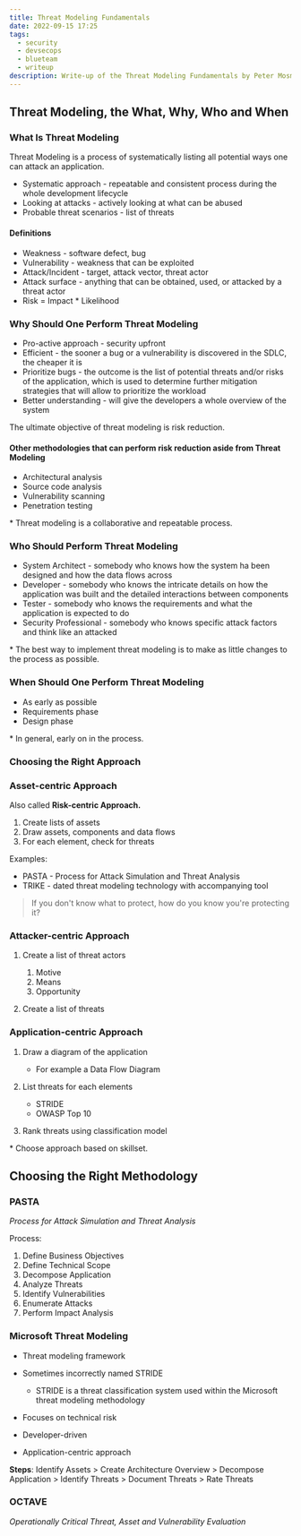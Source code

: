 ```yaml
---
title: Threat Modeling Fundamentals
date: 2022-09-15 17:25
tags:
  - security
  - devsecops
  - blueteam
  - writeup
description: Write-up of the Threat Modeling Fundamentals by Peter Mosmans
---
```

## Threat Modeling, the What, Why, Who and When

### W﻿hat Is Threat Modeling

Threat Modeling is a process of systematically listing all potential ways one can attack an application.

* Systematic approach - repeatable and consistent process during the whole development lifecycle
* Looking at attacks - actively looking at what can be abused
* Probable threat scenarios - list of threats

#### Definitions

* Weakness - software defect, bug
* Vulnerability - weakness that can be exploited
* Attack/Incident - target, attack vector, threat actor
* A﻿ttack surface - anything that can be obtained, used, or attacked by a threat actor
* Risk = Impact * Likelihood

### W﻿hy Should One Perform Threat Modeling

* P﻿ro-active approach - security upfront
* E﻿fficient - the sooner a bug or a vulnerability is discovered in the SDLC, the cheaper it is
* P﻿rioritize bugs - the outcome is the list of potential threats and/or risks of the application, which is used to determine further mitigation strategies that will allow to prioritize the workload
* B﻿etter understanding - will give the developers a whole overview of the system

The ﻿ultimate objective of threat modeling is risk reduction.

#### O﻿ther methodologies that can perform risk reduction aside from Threat Modeling

* A﻿rchitectural analysis
* S﻿ource code analysis
* V﻿ulnerability scanning
* P﻿enetration testing

\*﻿ Threat modeling is a collaborative and repeatable process.

### Who Should Perform Threat Modeling

* System Architect - somebody who knows how the system ha been designed and how the data flows across
* Developer - somebody who knows the intricate details on how the application was built and the detailed interactions between components
* Tester - somebody who knows the requirements and what the application is expected to do
* Security Professional - somebody who knows specific attack factors and think like an attacked

\* The best way to implement threat modeling is to make as little changes to the process as possible.

### W﻿hen Should One Perform Threat Modeling

* A﻿s early as possible
* R﻿equirements phase
* D﻿esign phase

\*﻿ In general, early on in the process.

### Choosing the Right Approach

### A﻿sset-centric Approach

A﻿lso called **Risk-centric Approach.**

1. C﻿reate lists of assets
2. D﻿raw assets, components and data flows
3. F﻿or each element, check for threats

E﻿xamples:

* P﻿ASTA - Process for Attack Simulation and Threat Analysis
* T﻿RIKE - dated threat modeling technology with accompanying tool

> I﻿f you don't know what to protect, how do you know you're protecting it?

### A﻿ttacker-centric Approach

1. C﻿reate a list of threat actors

   1. M﻿otive
   2. M﻿eans
   3. O﻿pportunity
2. C﻿reate a list of threats

### A﻿pplication-centric Approach

1. D﻿raw a diagram of the application

   * F﻿or example a Data Flow Diagram
2. L﻿ist threats for each elements

   * S﻿TRIDE
   * O﻿WASP Top 10
3. R﻿ank threats using classification model

\* C﻿hoose approach based on skillset.

## C﻿hoosing the Right Methodology

### P﻿ASTA

*Process for Attack Simulation and Threat Analysis*

Process:

1. D﻿efine Business Objectives
2. D﻿efine Technical Scope
3. D﻿ecompose Application
4. A﻿nalyze Threats
5. I﻿dentify Vulnerabilities
6. E﻿numerate Attacks
7. P﻿erform Impact Analysis

### M﻿icrosoft Threat Modeling

* T﻿hreat modeling framework
* S﻿ometimes incorrectly named STRIDE

  * S﻿TRIDE is a threat classification system used within the Microsoft threat modeling methodology
* F﻿ocuses on technical risk
* D﻿eveloper-driven
* A﻿pplication-centric approach

**S﻿teps**: I﻿dentify Assets > Create Architecture Overview > Decompose Application > Identify Threats > Document Threats > Rate Threats

### OCTAVE

*O﻿perationally Critical Threat, Asset and Vulnerability Evaluation*